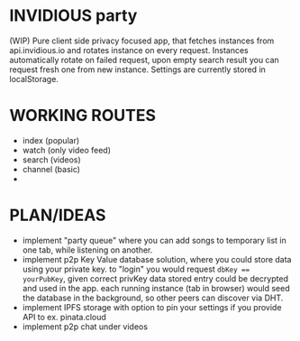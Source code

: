 # INVIDIOUS party
(WIP) Pure client side privacy focused app, that fetches instances from api.invidious.io and rotates instance on every request. Instances automatically rotate on failed request, upon empty search result you can request fresh one from new instance. Settings are currently stored in localStorage.

# WORKING ROUTES
- index (popular)
- watch (only video feed)
- search (videos)
- channel (basic)
-


# PLAN/IDEAS
- implement "party queue" where you can add songs to temporary list in one tab, while listening on another.
- implement p2p Key Value database solution, where you could store data using your private key. to "login" you would request `dbKey == yourPubKey`, given correct privKey data stored entry could be decrypted and used in the app. each running instance (tab in browser) would seed the database in the background, so other peers can discover via DHT.
- implement IPFS storage with option to pin your settings if you provide API to ex. pinata.cloud
- implement p2p chat under videos